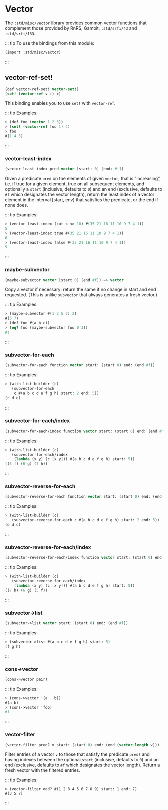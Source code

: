# Vector

The `:std/misc/vector` library provides common vector functions
that complement those provided by RnRS, Gambit, `:std/srfi/43` and `:std/srfi/133`.

::: tip To use the bindings from this module:
```scheme
(import :std/misc/vector)
```
:::

## vector-ref-set!
```scheme
(def vector-ref-set! vector-set!)
(set! (vector-ref v i) x)
```

This binding enables you to use `set!` with `vector-ref`.

::: tip Examples:
```scheme
> (def foo (vector 1 2 3))
> (set! (vector-ref foo 1) 4)
> foo
#(1 4 3)
```
:::

### vector-least-index
```scheme
(vector-least-index pred vector [start: 0] [end: #f])
```

Given a predicate `pred` on the elements of given `vector`, that is “increasing”,
i.e. if true for a given element, true on all subsequent elements, and optionally
a `start` (inclusive, defaults to `0`) and an end (exclusive, defaults to `#f`
which designates the vector length), return the least index of a vector element
in the interval [start, env) that satisfies the predicate, or the end if none does.

::: tip Examples:
```scheme
> (vector-least-index (cut < <> 10) #(35 21 16 11 10 9 7 4 1))
5
> (vector-least-index true #(35 21 16 11 10 9 7 4 1))
0
> (vector-least-index false #(35 21 16 11 10 9 7 4 1))
9
```
:::

### maybe-subvector
```scheme
(maybe-subvector vector [start 0] [end #f]) => vector
```

Copy a vector if necessary: return the same if no change in start and end requested.
(This is unlike `subvector` that always generates a fresh vector.)

::: tip Examples:
```scheme
> (maybe-subvector #(1 3 5 7) 2)
#(5 7)
> (def foo #(a b c))
> (eq? foo (maybe-subvector foo 0 3))
#t
```
:::

### subvector-for-each
```scheme
(subvector-for-each function vector start: (start 0) end: (end #f))
```

::: tip Examples:
```scheme
> (with-list-builder (c)
   (subvector-for-each
    c #(a b c d e f g h) start: 2 end: 5))
(c d e)
```
:::

### subvector-for-each/index
```scheme
(subvector-for-each/index function vector start: (start 0) end: (end #f))
```

::: tip Examples:
```scheme
> (with-list-builder (c)
   (subvector-for-each/index
    (lambda (x y) (c [x y])) #(a b c d e f g h) start: 5))
((5 f) (6 g) (7 h))
```
:::

### subvector-reverse-for-each
```scheme
(subvector-reverse-for-each function vector start: (start 0) end: (end #f))
```

::: tip Examples:
```scheme
> (with-list-builder (c)
   (subvector-reverse-for-each c #(a b c d e f g h) start: 2 end: 5))
(e d c)
```
:::

### subvector-reverse-for-each/index
```scheme
(subvector-reverse-for-each/index function vector start: (start 0) end: (end #f))
```

::: tip Examples:
```scheme
> (with-list-builder (c)
   (subvector-reverse-for-each/index
    (lambda (x y) (c [x y])) #(a b c d e f g h) start: 5))
((7 h) (6 g) (5 f))
```
:::

### subvector->list
```scheme
(subvector->list vector start: (start 0) end: (end #f))
```

::: tip Examples:
```scheme
> (subvector->list #(a b c d e f g h) start: 5)
(f g h)
```
:::

### cons->vector
```scheme
(cons->vector pair)
```

::: tip Examples:
```scheme
> (cons->vector '(a . b))
#(a b)
> (cons->vector 'foo)
#f
```
:::

### vector-filter
```scheme
(vector-filter pred? v start: (start 0) end: (end (vector-length v)))
```

Filter entries of a vector `v` to those that satisfy the predicate `pred?`
and having indexes between the optional `start` (inclusive, defaults to `0`)
and an end (exclusive, defaults to `#f` which designates the vector length).
Return a fresh vector with the filtered entries.

::: tip Examples:
```
> (vector-filter odd? #(1 2 3 4 5 6 7 8 9) start: 1 end: 7)
#(3 5 7)
```
:::
